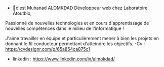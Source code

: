 - 👋c'est Muhanad ALOMKDAD  Développeur web chez Laboratoire Atoutbio,

Passionné de nouvelles technologies et en cours d'apprentissage de nouvelles compétences dans le milieu de l'informatique !

J'aime travailler en équipe et particulièrement mener à bien les projets en donnant le fil conducteur permettant d'atteindre les objectifs.
-Cv : https://cvdesignr.com/p/65a854ca875c1
- linkedin : https://www.linkedin.com/in/almokdad/

